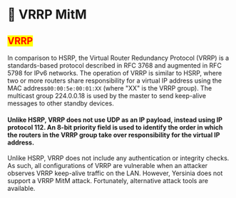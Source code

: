 # 🔧 VRRP MitM

## <mark style="color:red;">VRRP</mark>

In comparison to HSRP, the Virtual Router Redundancy Protocol (VRRP) is a standards-based protocol described in RFC 3768 and augmented in RFC 5798 for IPv6 networks. The operation of VRRP is similar to HSRP, where two or more routers share responsibility for a virtual IP address using the MAC address`00:00:5e:00:01:XX` (where "XX" is the VRRP group). The multicast group 224.0.0.18 is used by the master to send keep-alive messages to other standby devices.

#### Unlike HSRP, VRRP does not use UDP as an IP payload, instead using IP protocol 112. An 8-bit priority field is used to identify the order in which the routers in the VRRP group take over responsibility for the virtual IP address.

Unlike HSRP, VRRP does not include any authentication or integrity checks. As such, all configurations of VRRP are vulnerable when an attacker observes VRRP keep-alive traffic on the LAN. However, Yersinia does not support a VRRP MitM attack. Fortunately, alternative attack tools are available.
